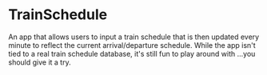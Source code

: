 # TrainSchedule

An app that allows users to input a train schedule that is then updated every minute to reflect the current arrival/departure schedule.  While the app isn't tied to a real train schedule database, it's still fun to play around with ...you should give it a try.
